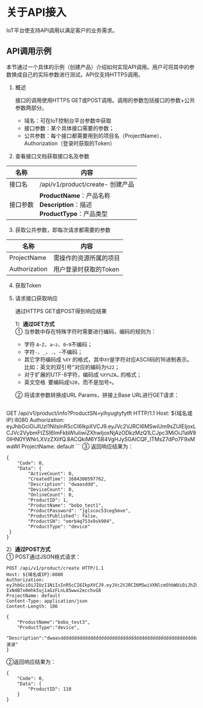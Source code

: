 # 关于API接入

IoT平台使支持API调用以满足客户的业务需求。



## API调用示例

本节通过一个具体的示例（创建产品）介绍如何实现API调用。用户可将其中的参数换成自己的实际参数进行测试。API仅支持HTTPS调用。

1. 概述   

   接口的调用使用HTTPS GET或POST调用。调用的参数包括接口的参数+公共参数两部分。
   - 域名：可在IoT控制台平台参数中获取
   - 接口参数：某个具体接口需要的参数；
   - 公共参数：每个接口都需要用到的项目名（ProjectName）、Authorization（登录时获取的Token）
   
2. 查看接口文档获取接口名及参数

名称| 内容
---|---
接口名| /api/v1/product/create- 创建产品 
接口参数|**ProductName**：产品名称<br>**Description**：描述<br>**ProductType**：产品类型

3. 获取公共参数，即每次请求都需要的参数

名称|内容
---|---
ProjectName|需操作的资源所属的项目
Authorization|用户登录时获取的Token


4. 获取Token  



4. 请求接口获取响应

   通过HTTPS GET或POST得到响应结果

   1）**通过GET方式**  
   ① 当参数中存在特殊字符时需要进行编码，编码的规则为：  
      - 字符 `A~Z`、`a~z`、`0~9`不编码；
      - 字符`-`、`_`、`.`、`~`不编码；
      - 其它字符编码成 `%XY` 的格式，其中`XY`是字符对应ASCII码的16进制表示。比如：英文的双引号`”`对应的编码为`%22`；
      - 对于扩展的UTF-8字符，编码成 `%XY%ZA…` 的格式；
      - 英文空格` `要编码成`%20`，而不是加号`+`。

   ② 将请求参数转换成URL Params，拼接上Base URL进行GET请求：
     ```
GET /api/v1/product/info?ProductSN=yihyugtyfytft HTTP/1.1
   Host: ${域名或IP}:8080
   Authorization: eyJhbGciOiJIUzI1NiIsInR5cCI6IkpXVCJ9.eyJVc2VJRCI6MSwiUm9sZUlEIjoxLCJVc2VybmFtZSI6ImFkbWluIiwiZXhwIjoxNjAzODkzMzQ1LCJpc3MiOiJ1aW90IHN0YWNrLXVzZXIifQ.8ACQkiM6YSB4VgHJySGAlCQF_lTMsZ7dPo7F9xMwaWI
   ProjectName: default
     ```
   ③ 返回响应结果为：
   ```
   {
       "Code": 0,
       "Data": {
           "ActiveCount": 0,
           "CreatedTime": 1604300597762,
           "Description": "dwaasddd",
           "DeviceCount": 0,
           "OnlineCount": 0,
           "ProductID": 1,
           "ProductName": "bobo_test1",
           "ProductPassword": "jglscoc53ceg5mve",
           "ProductPublished": false,
           "ProductSN": "omrb4q753x9sk904",
           "ProductType": "device"
    }
   }
   
   ```
   
   2）**通过POST方式**  
   ① POST通过JSON格式请求：
   
   ```
   POST /api/v1/product/create HTTP/1.1
   Host: ${域名或IP}:8080
   Authorization: eyJhbGciOiJIUzI1NiIsInR5cCI6IkpXVCJ9.eyJVc2VJRCI6MSwiVXNlcm5hbWUiOiJhZG1pbiIsImV4cCI6MTYwNDU5Nzc2MiwiaXNzIjoidWlvdCBzdGFjay11c2VyIn0.zyiQuYn-IxN4B7x0mhk5uj1aGzFLnL85wwx2ecchxG8
   ProjectName: default
   Content-Type: application/json
   Content-Length: 186
   
   {
       "ProductName":"bobo_test3",
       "ProductType":"device",
       "Description":"dwaasddddddddddddddddddddddddddddddddddddddddddddddddddddddddddddddddddddddddddddddddddddddddddd波波"
   }
   ```
   ②返回响应结果为：
   ```
   {
       "Code": 0,
       "Data": {
           "ProductID": 110
       }
   }
   ```

